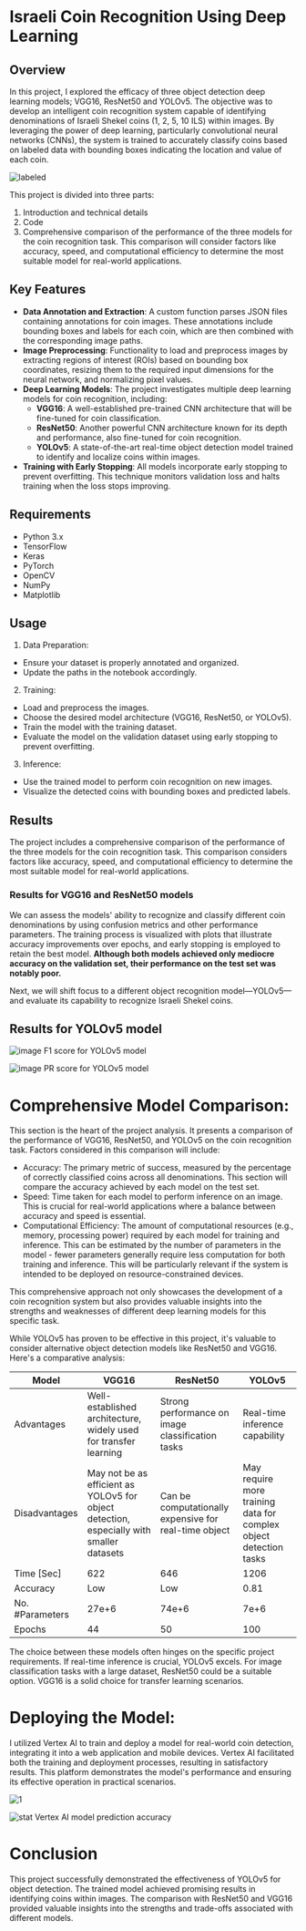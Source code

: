 # Israeli Coin Recognition Using Deep Learning

## Overview

In this project, I explored the efficacy of three object detection deep learning models; VGG16, ResNet50 and YOLOv5. The objective was to develop an intelligent coin recognition system capable of identifying denominations of Israeli Shekel coins (1, 2, 5, 10 ILS) within images. By leveraging the power of deep learning, particularly convolutional neural networks (CNNs), the system is trained to accurately classify coins based on labeled data with bounding boxes indicating the location and value of each coin.

![labeled](https://github.com/user-attachments/assets/b1c6ec9e-d16e-440d-8529-880395f03b72)


This project is divided into three parts:
1. Introduction and technical details
2. Code
3. Comprehensive comparison of the performance of the three models for the coin recognition task. This comparison will consider factors like accuracy, speed, and computational efficiency to determine the most suitable model for real-world applications.

## Key Features

- **Data Annotation and Extraction**: A custom function parses JSON files containing annotations for coin images. These annotations include bounding boxes and labels for each coin, which are then combined with the corresponding image paths.
- **Image Preprocessing**: Functionality to load and preprocess images by extracting regions of interest (ROIs) based on bounding box coordinates, resizing them to the required input dimensions for the neural network, and normalizing pixel values.
- **Deep Learning Models**: The project investigates multiple deep learning models for coin recognition, including:
  - **VGG16**: A well-established pre-trained CNN architecture that will be fine-tuned for coin classification.
  - **ResNet50**: Another powerful CNN architecture known for its depth and performance, also fine-tuned for coin recognition.
  - **YOLOv5**: A state-of-the-art real-time object detection model trained to identify and localize coins within images.
- **Training with Early Stopping**: All models incorporate early stopping to prevent overfitting. This technique monitors validation loss and halts training when the loss stops improving.

## Requirements

- Python 3.x
- TensorFlow
- Keras
- PyTorch
- OpenCV
- NumPy
- Matplotlib


## Usage

1. Data Preparation:
* Ensure your dataset is properly annotated and organized.
* Update the paths in the notebook accordingly.

2. Training:
* Load and preprocess the images.
* Choose the desired model architecture (VGG16, ResNet50, or YOLOv5).
* Train the model with the training dataset.
* Evaluate the model on the validation dataset using early stopping to prevent overfitting.

3. Inference:
* Use the trained model to perform coin recognition on new images.
* Visualize the detected coins with bounding boxes and predicted labels.

## Results

The project includes a comprehensive comparison of the performance of the three models for the coin recognition task. This comparison considers factors like accuracy, speed, and computational efficiency to determine the most suitable model for real-world applications.

### Results for VGG16 and ResNet50 models
We can assess the models' ability to recognize and classify different coin denominations by using confusion metrics and other performance parameters. The training process is visualized with plots that illustrate accuracy improvements over epochs, and early stopping is employed to retain the best model. 
**Although both models achieved only mediocre accuracy on the validation set, their performance on the test set was notably poor.**

Next, we will shift focus to a different object recognition model—YOLOv5—and evaluate its capability to recognize Israeli Shekel coins.

## Results for YOLOv5 model
![image](https://github.com/user-attachments/assets/4a7f2ee0-5d3e-4248-a319-21b011fcb2d8)
F1 score for YOLOv5 model

![image](https://github.com/user-attachments/assets/80c08455-60e3-4e9c-892a-82bced0b6227)
PR score for YOLOv5 model

# Comprehensive Model Comparison:
This section is the heart of the project analysis. It presents a comparison of the performance of VGG16, ResNet50, and YOLOv5 on the coin recognition task. Factors considered in this comparison will include:

* Accuracy: The primary metric of success, measured by the percentage of correctly classified coins across all denominations. This section will compare the accuracy achieved by each model on the test set.
* Speed: Time taken for each model to perform inference on an image. This is crucial for real-world applications where a balance between accuracy and speed is essential.
* Computational Efficiency: The amount of computational resources (e.g., memory, processing power) required by each model for training and inference. This can be estimated by the number of parameters in the model - fewer parameters generally require less computation for both training and inference. This will be particularly relevant if the system is intended to be deployed on resource-constrained devices.

This comprehensive approach not only showcases the development of a coin recognition system but also provides valuable insights into the strengths and weaknesses of different deep learning models for this specific task.

While YOLOv5 has proven to be effective in this project, it's valuable to consider alternative object detection models like ResNet50 and VGG16. Here's a comparative analysis:

Model            | VGG16 | ResNet50 | YOLOv5
 ----------------|-------|----------|-------
 Advantages |Well-established architecture, widely used for transfer learning | Strong performance on image classification tasks | Real-time inference capability
 Disadvantages |May not be as efficient as YOLOv5 for object detection, especially with smaller datasets | Can be computationally expensive for real-time object |May require more training data for complex object detection tasks
 Time [Sec] |622 |646 |1206  
 Accuracy |Low | Low | 0.81
 No. #Parameters |27e+6|74e+6 | 7e+6
 Epochs |44|50|100


The choice between these models often hinges on the specific project requirements. If real-time inference is crucial, YOLOv5 excels. For image classification tasks with a large dataset, ResNet50 could be a suitable option. VGG16 is a solid choice for transfer learning scenarios.

# Deploying the Model:
I utilized Vertex AI to train and deploy a model for real-world coin detection, integrating it into a web application and mobile devices. Vertex AI facilitated both the training and deployment processes, resulting in satisfactory results. This platform demonstrates the model's performance and ensuring its effective operation in practical scenarios.

![1](https://github.com/user-attachments/assets/f86a4523-0836-4f0d-b293-c49a6376a6d8)

![stat](https://github.com/user-attachments/assets/0abe4a7a-6211-4d85-9667-6928b0cb7f6e)
Vertex AI model prediction accuracy


# Conclusion

This project successfully demonstrated the effectiveness of YOLOv5 for object detection. The trained model achieved promising results in identifying coins within images. The comparison with ResNet50 and VGG16 provided valuable insights into the strengths and trade-offs associated with different models.



